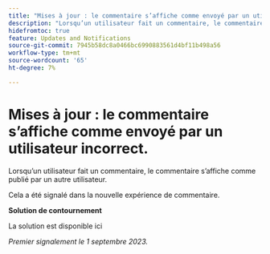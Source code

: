 ```yaml
---
title: "Mises à jour : le commentaire s’affiche comme envoyé par un utilisateur incorrect"
description: "Lorsqu’un utilisateur fait un commentaire, le commentaire s’affiche comme publié par un autre utilisateur."
hidefromtoc: true
feature: Updates and Notifications
source-git-commit: 7945b58dc8a0466bc6990883561d4bf11b498a56
workflow-type: tm+mt
source-wordcount: '65'
ht-degree: 7%

---
```



# Mises à jour : le commentaire s’affiche comme envoyé par un utilisateur incorrect.

Lorsqu’un utilisateur fait un commentaire, le commentaire s’affiche comme publié par un autre utilisateur.

Cela a été signalé dans la nouvelle expérience de commentaire.

**Solution de contournement**

La solution est disponible ici

_Premier signalement le 1 septembre 2023._
